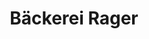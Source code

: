 ---
title: "Bäckerei Rager"
url: /augsburg/baeckerei-rager-buergermeister-widmeier-strasse/
shop: Bäckerei
---